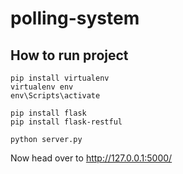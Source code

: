 # polling-system

## How to run project


```
pip install virtualenv
virtualenv env
env\Scripts\activate

pip install flask
pip install flask-restful

python server.py
```

Now head over to http://127.0.0.1:5000/



